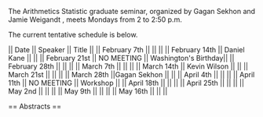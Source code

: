 The Arithmetics Statistic graduate seminar, organized by Gagan Sekhon and Jamie Weigandt , meets Mondays
from 2 to 2:50 p.m. 

The current tentative schedule is below.


|| Date || Speaker || Title ||
|| February 7th     ||            ||   ||
|| February 14th    || Daniel Kane        || ||
|| February 21st    || NO MEETING            || Washington's Birthday||
|| February 28th    ||             || ||
|| March 7th        ||     || ||
|| March 14th       || Kevin Wilson         ||  ||
|| March 21st       ||  || ||
|| March 28th       ||Gagan Sekhon || ||
|| April 4th        ||  || ||
|| April 11th       || NO MEETING || Workshop ||
|| April 18th       ||  || ||
|| April 25th       ||  || ||
|| May 2nd          || || ||
|| May 9th          || || ||
|| May 16th         || || ||


== Abstracts ==

 
